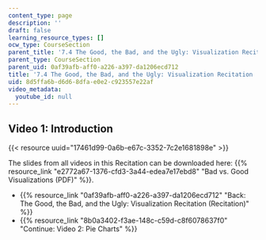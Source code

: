 ```yaml
---
content_type: page
description: ''
draft: false
learning_resource_types: []
ocw_type: CourseSection
parent_title: '7.4 The Good, the Bad, and the Ugly: Visualization Recitation  (Recitation)'
parent_type: CourseSection
parent_uid: 0af39afb-aff0-a226-a397-da1206ecd712
title: '7.4 The Good, the Bad, and the Ugly: Visualization Recitation  (Recitation)'
uid: 8d5ffa6b-d6d6-8dfa-e0e2-c923557e22af
video_metadata:
  youtube_id: null
---
```

## Video 1: Introduction

{{< resource uuid="17461d99-0a6b-e67c-3352-7c2e1681898e" >}}

The slides from all videos in this Recitation can be downloaded here: {{% resource_link "e2772a67-1376-cfd3-3a44-edea7e17ebd8" "Bad vs. Good Visualizations﻿ (PDF)" %}}.

- {{% resource_link "0af39afb-aff0-a226-a397-da1206ecd712" "Back: The Good, the Bad, and the Ugly: Visualization Recitation (Recitation)" %}}
- {{% resource_link "8b0a3402-f3ae-148c-c59d-c8f6078637f0" "Continue: Video 2: Pie Charts" %}}